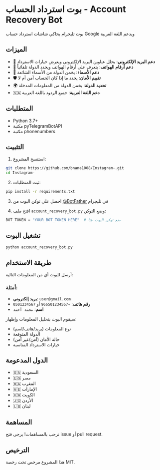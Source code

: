 # بوت استرداد الحساب - Account Recovery Bot

بوت تليجرام يحاكي شاشات استرداد حساب Google ويدعم اللغة العربية

## الميزات

- 📧 **دعم البريد الإلكتروني**: يحلل عناوين البريد الإلكتروني ويعرض خيارات الاسترداد
- 📱 **دعم أرقام الهواتف**: يتعرف على أرقام الهواتف ويحدد الدولة تلقائياً  
- 👤 **دعم الأسماء**: يخمن الدولة من الأسماء الشائعة
- 🛡️ **تقييم الأمان**: يحدد ما إذا كان الحساب آمن أم لا
- 🌍 **تحديد الدولة**: يخمن الدولة من المعلومات المدخلة
- 🇸🇦 **دعم اللغة العربية**: جميع الردود باللغة العربية

## المتطلبات

- Python 3.7+
- مكتبة pyTelegramBotAPI
- مكتبة phonenumbers

## التثبيت

1. استنسخ المشروع:
```bash
git clone https://github.com/bnana1008/Instagram-.git
cd Instagram-
```

2. ثبت المتطلبات:
```bash
pip install -r requirements.txt
```

3. احصل على توكن البوت من [@BotFather](https://t.me/BotFather) في تليجرام

4. افتح ملف `account_recovery_bot.py` وضع التوكن:
```python
BOT_TOKEN = "YOUR_BOT_TOKEN_HERE"  # ضع توكن البوت هنا
```

## تشغيل البوت

```bash
python account_recovery_bot.py
```

## طريقة الاستخدام

أرسل للبوت أي من المعلومات التالية:

### أمثلة:
- **بريد إلكتروني**: `user@gmail.com`
- **رقم هاتف**: `+966501234567` أو `0501234567`
- **اسم**: `محمد أحمد`

سيقوم البوت بتحليل المعلومات وإظهار:
- نوع المعلومات (بريد/هاتف/اسم)
- الدولة المتوقعة
- حالة الأمان (آمن/غير آمن)
- خيارات الاسترداد المناسبة

## الدول المدعومة

- 🇸🇦 السعودية
- 🇪🇬 مصر  
- 🇲🇦 المغرب
- 🇦🇪 الإمارات
- 🇰🇼 الكويت
- 🇯🇴 الأردن
- 🇱🇧 لبنان

## المساهمة

نرحب بالمساهمات! يرجى فتح issue أو pull request.

## الترخيص

هذا المشروع مرخص تحت رخصة MIT.